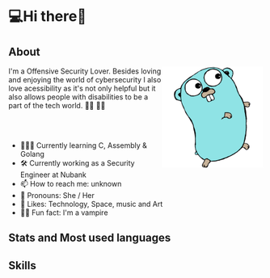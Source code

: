 # 💻Hi there🍕

## About

<img align="right" width="200" height="200" src="https://github.com/morcegarosa/readme.md_images/blob/main/gopher.png">
I'm a Offensive Security Lover.
Besides loving and enjoying the world of cybersecurity I also love acessibility as it's not only helpful but it also allows people with disabilities to be a part of the tech world. 🏳️‍🌈 🏳️‍⚧️

<br></br>
- 👩🏻‍💻 Currently learning C, Assembly & Golang
- 🛠️ Currently working as a Security Engineer at Nubank
- 📫 How to reach me: unknown
- 🔱 Pronouns: She / Her
- 🖤 Likes: Technology, Space, music and Art
- 🧛‍♀️ Fun fact: I'm a vampire


## Stats and Most used languages

## Skills


<!--
**HelenaC0ldHeart/HelenaC0ldheart** is a ✨ _special_ ✨ repository because its `README.md` (this file) appears on your GitHub profile.

